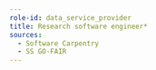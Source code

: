 ```yaml
---
role-id: data_service_provider
title: Research software engineer*
sources: 
  - Software Carpentry
  - SS GO-FAIR
---
```

